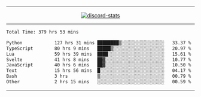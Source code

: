 <a href="https://www.github.com/ripavoid" target="_blank" rel="noreferrer">

-------

<div align='center'>
    <a href='https://discordapp.com/users/825178146797518881'>
        <img align='center' alt='discord-stats' src='https://api.discord-status.me/825178146797518881?nitro&boost=4&gradient=%231e0b1a%2C%23000000%2C%23000000%2C%23160316'></img>
    </a>
</div>

-------

<!--START_SECTION:waka-->

```txt
Total Time: 379 hrs 53 mins

Python            127 hrs 31 mins ████████▒░░░░░░░░░░░░░░░░   33.37 %
TypeScript        80 hrs 9 mins   █████▒░░░░░░░░░░░░░░░░░░░   20.97 %
Lua               59 hrs 39 mins  ████░░░░░░░░░░░░░░░░░░░░░   15.61 %
Svelte            41 hrs 8 mins   ██▓░░░░░░░░░░░░░░░░░░░░░░   10.77 %
JavaScript        40 hrs 6 mins   ██▓░░░░░░░░░░░░░░░░░░░░░░   10.50 %
Text              15 hrs 56 mins  █░░░░░░░░░░░░░░░░░░░░░░░░   04.17 %
Bash              3 hrs           ▒░░░░░░░░░░░░░░░░░░░░░░░░   00.79 %
Other             2 hrs 15 mins   ░░░░░░░░░░░░░░░░░░░░░░░░░   00.59 %
```

<!--END_SECTION:waka-->

-------
